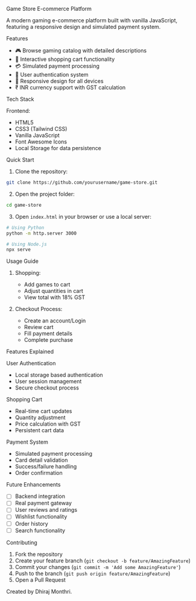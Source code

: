 Game Store E-commerce Platform

A modern gaming e-commerce platform built with vanilla JavaScript, featuring a responsive design and simulated payment system.

Features

- 🎮 Browse gaming catalog with detailed descriptions
- 🛒 Interactive shopping cart functionality
- 💳 Simulated payment processing
- 👤 User authentication system
- 📱 Responsive design for all devices
- ₹ INR currency support with GST calculation

Tech Stack

Frontend:
  - HTML5
  - CSS3 (Tailwind CSS)
  - Vanilla JavaScript
  - Font Awesome Icons
  - Local Storage for data persistence

Quick Start

1. Clone the repository:
```bash
git clone https://github.com/yourusername/game-store.git
```

2. Open the project folder:
```bash
cd game-store
```

3. Open `index.html` in your browser or use a local server:
```bash
# Using Python
python -m http.server 3000

# Using Node.js
npx serve
```

Usage Guide


1. Shopping:
   - Add games to cart
   - Adjust quantities in cart
   - View total with 18% GST

2. Checkout Process:
   - Create an account/Login
   - Review cart
   - Fill payment details
   - Complete purchase

Features Explained

User Authentication
- Local storage based authentication
- User session management
- Secure checkout process

Shopping Cart
- Real-time cart updates
- Quantity adjustment
- Price calculation with GST
- Persistent cart data

Payment System
- Simulated payment processing
- Card detail validation
- Success/failure handling
- Order confirmation


 Future Enhancements

- [ ] Backend integration
- [ ] Real payment gateway
- [ ] User reviews and ratings
- [ ] Wishlist functionality
- [ ] Order history
- [ ] Search functionality

Contributing

1. Fork the repository
2. Create your feature branch (`git checkout -b feature/AmazingFeature`)
3. Commit your changes (`git commit -m 'Add some AmazingFeature'`)
4. Push to the branch (`git push origin feature/AmazingFeature`)
5. Open a Pull Request




Created by Dhiraj Monthri.
